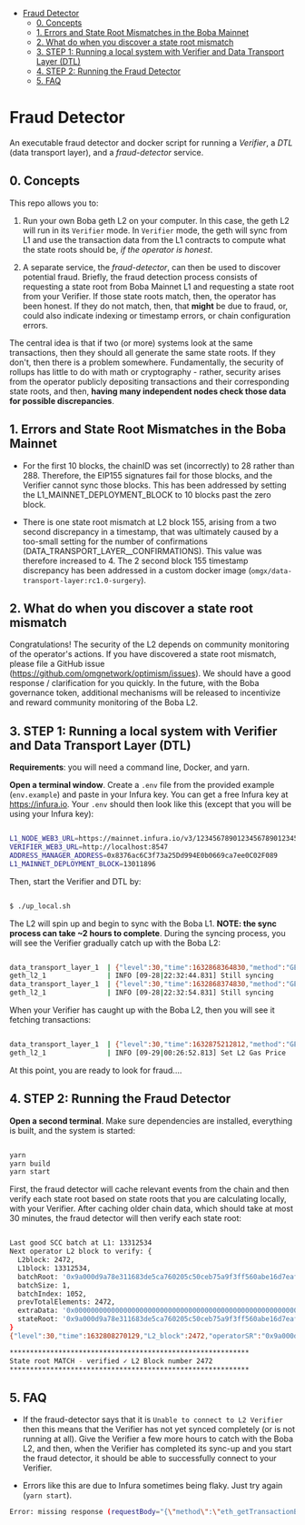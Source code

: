 - [Fraud Detector](#fraud-detector)
  * [0. Concepts](#0-concepts)
  * [1. Errors and State Root Mismatches in the Boba Mainnet](#1-errors-and-state-root-mismatches-in-the-boba-mainnet)
  * [2. What do when you discover a state root mismatch](#2-what-do-when-you-discover-a-state-root-mismatch)
  * [3. STEP 1: Running a local system with Verifier and Data Transport Layer (DTL)](#3-step-1--running-a-local-system-with-verifier-and-data-transport-layer--dtl-)
  * [4. STEP 2: Running the Fraud Detector](#4-step-2--running-the-fraud-detector)
  * [5. FAQ](#5-faq)

# Fraud Detector

An executable fraud detector and docker script for running a *Verifier*, a *DTL* (data transport layer), and a *fraud-detector* service.

## 0. Concepts

This repo allows you to: 

1. Run your own Boba geth L2 on your computer. In this case, the geth L2 will run in its `Verifier` mode. In `Verifier` mode, the geth 
will sync from L1 and use the transaction data from the L1 contracts to compute what the state roots should be, *if the operator is honest*.

2. A separate service, the *fraud-detector*, can then be used to discover potential fraud. Briefly, the fraud detection process consists of 
requesting a state root from Boba Mainnet L1 and requesting a state root from your Verifier. If those state roots match, then, the operator has been honest. If they do not match, then, that **might** be due to fraud, or, could also indicate indexing or timestamp errors, or chain configuration errors.

The central idea is that if two (or more) systems look at the same transactions, then they should all generate the same state roots. If they don't, then there is a problem somewhere. Fundamentally, the security of rollups has little to do with math or cryptography - rather, security arises from the operator publicly depositing transactions and their corresponding state roots, and then, **having many independent nodes check those data for possible discrepancies**.

## 1. Errors and State Root Mismatches in the Boba Mainnet

* For the first 10 blocks, the chainID was set (incorrectly) to 28 rather than 288. Therefore, the EIP155 signatures fail for those blocks, and the Verifier cannot sync those blocks. This has been addressed by setting the L1_MAINNET_DEPLOYMENT_BLOCK to 10 blocks past the zero block. 

* There is one state root mismatch at L2 block 155, arising from a two second discrepancy in a timestamp, that was ultimately caused by a too-small setting for the number of confirmations (DATA_TRANSPORT_LAYER__CONFIRMATIONS). This value was therefore increased to 4. The 2 second block 155 timestamp discrepancy has been addressed in a custom docker image (`omgx/data-transport-layer:rc1.0-surgery`). 

## 2. What do when you discover a state root mismatch

Congratulations! The security of the L2 depends on community monitoring of the operator's actions. If you have discovered a state root mismatch, please file a GitHub issue (https://github.com/omgnetwork/optimism/issues). We should have a good response / clarification for you quickly. In the future, with the Boba governance token, additional mechanisms will be released to incentivize and reward community monitoring of the Boba L2.  

## 3. STEP 1: Running a local system with Verifier and Data Transport Layer (DTL)

**Requirements**: you will need a command line, Docker, and yarn.

**Open a terminal window**. Create a `.env` file from the provided example (`env.example`) and paste in your Infura key. You can get a free Infura key at https://infura.io. Your `.env` should then look like this (except that you will be using your Infura key):

```bash

L1_NODE_WEB3_URL=https://mainnet.infura.io/v3/123456789012345678901234567890
VERIFIER_WEB3_URL=http://localhost:8547
ADDRESS_MANAGER_ADDRESS=0x8376ac6C3f73a25Dd994E0b0669ca7ee0C02F089
L1_MAINNET_DEPLOYMENT_BLOCK=13011896

```

Then, start the Verifier and DTL by:

```bash

$ ./up_local.sh

```

The L2 will spin up and begin to sync with the Boba L1. **NOTE: the sync process can take ~2 hours to complete**. During the syncing process, you will see the Verifier gradually catch up with the Boba L2:

```bash

data_transport_layer_1  | {"level":30,"time":1632868364830,"method":"GET","url":"/eth/syncing?backend=l1","elapsed":0,"msg":"Served HTTP Request"}
geth_l2_1               | INFO [09-28|22:32:44.831] Still syncing                            index=9 tip=2706
data_transport_layer_1  | {"level":30,"time":1632868374830,"method":"GET","url":"/eth/syncing?backend=l1","elapsed":1,"msg":"Served HTTP Request"}
geth_l2_1               | INFO [09-28|22:32:54.831] Still syncing                            index=11 tip=2706

```

When your Verifier has caught up with the Boba L2, then you will see it fetching transactions: 

```bash

data_transport_layer_1  | {"level":30,"time":1632875212812,"method":"GET","url":"/batch/transaction/latest","elapsed":1,"msg":"Served HTTP Request"}
geth_l2_1               | INFO [09-29|00:26:52.813] Set L2 Gas Price                         gasprice=0

```

At this point, you are ready to look for fraud....

## 4. STEP 2: Running the Fraud Detector

**Open a second terminal**. Make sure dependencies are installed, everything is built, and the system is started:

```bash

yarn
yarn build
yarn start 

```

First, the fraud detector will cache relevant events from the chain and then verify each state root based on state roots that you are calculating locally, with your Verifier. After caching older chain data, which should take at most 30 minutes, the fraud detector will then verify each state root:

```bash

Last good SCC batch at L1: 13312534
Next operator L2 block to verify: {
  L2block: 2472,
  L1block: 13312534,
  batchRoot: '0x9a000d9a78e311683de5ca760205c50ceb75a9f3ff560abe16d7eafe208281e7',
  batchSize: 1,
  batchIndex: 1052,
  prevTotalElements: 2472,
  extraData: '0x000000000000000000000000000000000000000000000000000000006152ad08000000000000000000000000c5ad6db2a5fdb53c1838184e0a6cd2ba06c0239b',
  stateRoot: '0x9a000d9a78e311683de5ca760205c50ceb75a9f3ff560abe16d7eafe208281e7'
}
{"level":30,"time":1632808270129,"L2_block":2472,"operatorSR":"0x9a000d9a78e311683de5ca760205c50ceb75a9f3ff560abe16d7eafe208281e7","verifierSR":"0x9a000d9a78e311683de5ca760205c50ceb75a9f3ff560abe16d7eafe208281e7","msg":"State root MATCH - verified ✓"}

***********************************************************
State root MATCH - verified ✓ L2 Block number 2472
***********************************************************

```

## 5. FAQ

* If the fraud-detector says that it is `Unable to connect to L2 Verifier` then this means that the Verifier has not yet synced completely (or is not running at all). Give the Verifier a few more hours to catch with the Boba L2, and then, when the Verifier has completed its sync-up and you start the fraud detector, it should be able to successfully connect to your Verifier. 

* Errors like this are due to Infura sometimes being flaky. Just try again (`yarn start`). 

```bash
Error: missing response (requestBody="{\"method\":\"eth_getTransactionByHash\",\"params\":[\"0x58eb0d3d4412405e41f752f6131c09a2576ede33154d855c1d69265e47889979\"],\"id\":643,\"jsonrpc\":\"2.0\"}", requestMethod="POST", serverError={"errno":-60,"code":"ETIMEDOUT","syscall":"connect","address":"34.228.88.167","port":443}, url="https://mainnet.infura.io/v3/11111111111111111111111", code=SERVER_ERROR, version=web/5.4.0)
```
